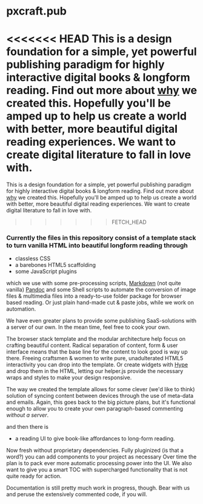 # pxcraft.pub

<<<<<<< HEAD
This is a design foundation for a simple, yet powerful publishing paradigm for highly interactive digital books & longform reading. Find out more about <a href="http://pxcraft.pub/">why</a> we created this. Hopefully you'll be amped up to help us create a world with better, more beautiful digital reading experiences. We want to create digital literature to fall in love with.
=======
This is a design foundation for a simple, yet powerful publishing paradigm for highly interactive digital books &amp; longform reading. Find out more about <a href="http://pxcraft.pub/">why</a> we created this. Hopefully you'll be amped up to help us create a world with better, more beautiful digital reading experiences. We want to create digital literature to fall in love with.
>>>>>>> FETCH_HEAD

### Currently the files in this repository consist of a template stack to turn vanilla HTML into beautiful longform reading through

- classless CSS
- a barebones HTML5 scaffolding
- some JavaScript plugins

which we use with some pre-processing scripts, <a href="http://daringfireball.net/projects/markdown/">Markdown</a> (not quite vanilla) <a href="http://johnmacfarlane.net/pandoc/">Pandoc</a> and some Shell scripts to automate the conversion of image files & multimedia files into a ready-to-use folder package for browser based reading. Or just plain hand-made cut & paste jobs, while we work on automation. 

We have even greater plans to provide some publishing SaaS-solutions with a server of our own. In the mean time, feel free to cook your own.

The browser stack template and the modular architecture help focus on crafting beautiful content. Radical separation of content, form & user interface means that the base line for the content to look good is way up there. Freeing craftsmen & women to write pure, unadulterated HTML5 interactivity you can drop into the template. Or create widgets with <a href="http://tumult.co">Hype</a> and drop them in the HTML, letting our helper.js provide the necessary wraps and styles to make your design responsive.

The way we created the template allows for some clever (we'd like to think) solution of syncing content between devices through the use of meta-data and emails. Again, this goes back to the big picture plans, but it's functional enough to allow you to create your own paragraph-based commenting *without a server*.

and then there is

- a reading UI to give book-like affordances to long-form reading.

Now fresh without proprietary dependencies. Fully pluginized (is that a word?) you can add components to your project as necessary Over time the plan is to pack ever more automatic processing power into the UI. We also want to give you a smart TOC with supercharged functionality that is not quite ready for action.

Documentation is still pretty much work in progress, though. Bear with us and peruse the extensively commented code, if you will.
